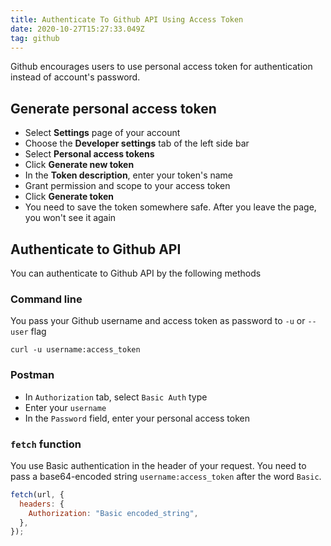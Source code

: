 ```yaml
---
title: Authenticate To Github API Using Access Token
date: 2020-10-27T15:27:33.049Z
tag: github
---
```


Github encourages users to use personal access token for authentication instead of account's password.

## Generate personal access token

- Select **Settings** page of your account
- Choose the **Developer settings** tab of the left side bar
- Select **Personal access tokens**
- Click **Generate new token**
- In the **Token description**, enter your token's name
- Grant permission and scope to your access token
- Click **Generate token**
- You need to save the token somewhere safe. After you leave the page, you won't see it again

## Authenticate to Github API

You can authenticate to Github API by the following methods

### Command line

You pass your Github username and access token as password to `-u` or `--user` flag

```
curl -u username:access_token
```

### Postman

- In `Authorization` tab, select `Basic Auth` type
- Enter your `username`
- In the `Password` field, enter your personal access token

### `fetch` function

You use Basic authentication in the header of your request. You need to pass a base64-encoded string `username:access_token` after the word `Basic`.

```javascript
fetch(url, {
  headers: {
    Authorization: "Basic encoded_string",
  },
});
```
